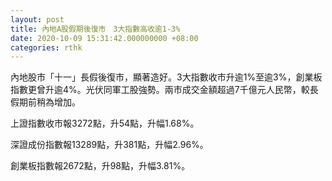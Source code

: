 ```yaml
---
layout: post
title: 內地A股假期後復市　3大指數高收逾1-3%
date: 2020-10-09 15:31:42.000000000 +08:00
categories: rthk
---
```


內地股市「十一」長假後復市，顯著造好。3大指數收市升逾1%至逾3%，創業板指數更曾升逾4%。光伏同軍工股強勢。兩市成交金額超過7千億元人民幣，較長假期前稍為增加。

上證指數收市報3272點，升54點，升幅1.68%。

深證成份指數報13289點，升381點，升幅2.96%。

創業板指數報2672點，升98點，升幅3.81%。
